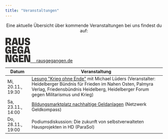 ```yaml
---
title: "Veranstaltungen"
---
```


<p style="text-align:center">
Eine aktuelle Übersicht über kommende Veranstaltungen bei uns findest du auf:
</p>

<p style="text-align:center">
</p>

<div class="buttons is-centered">
    <a href="https://rausgegangen.de/locations/aula-des-collegium-academicum/"><img src="logo_rausgegangen_freigeist.svg" width="80"/>
    &nbsp;&nbsp;&nbsp;
    <a href="https://rausgegangen.de/organizations/collegium-academicum/" class="button is-medium is-primary">
        <span class="icon">
            <i class="icon-link"></i>
        </span>
        <span>rausgegangen.de</span>
    </a>
</div>

Datum | Veranstaltung 
-------- | -------- 
Mi, 20.11., 19:30  |  <a href="https://dpg-netz.de/wp-content/uploads/Veranstaltungen/IP-Vortrag-Lueders-20.11.24.pdf">Lesung "Krieg ohne Ende"</a> mit Michael Lüders (Veranstalter: Heidelberger Bündnis für Frieden im Nahen Osten, Palmyra Verlag, Friedensbündnis Heidelberg, Heidelberger Forum gegen Militarismus und Krieg)
Sa, 23.11., 14:00  |  <a href="https://www.geld-kompass.org/?p=2074">Bildungsmarktplatz nachhaltige Geldanlagen</a> (Netzwerk Geldkompass)
Do, 28.11., 19:00  |  Podiumsdiskussion: Die zukunft von selbstverwalteten Hausprojekten in HD (ParaSol)